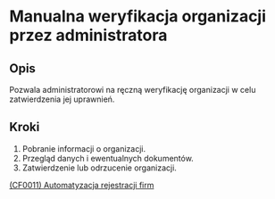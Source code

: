 # Manualna weryfikacja organizacji przez administratora

## Opis
Pozwala administratorowi na ręczną weryfikację organizacji w celu zatwierdzenia jej uprawnień.

## Kroki
1. Pobranie informacji o organizacji.
2. Przegląd danych i ewentualnych dokumentów.
3. Zatwierdzenie lub odrzucenie organizacji.

[(CF0011) Automatyzacja rejestracji firm](../../3.wizja.systemu/3.3.cechy.funkcjonalne/cechy.funkcjonalne/CF00011.md)